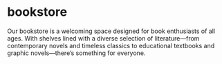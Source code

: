 # bookstore
Our bookstore is a welcoming space designed for book enthusiasts of all ages. With shelves lined with a diverse selection of literature—from contemporary novels and timeless classics to educational textbooks and graphic novels—there’s something for everyone.

